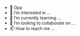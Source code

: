 - 👋 Opa
- 👀 I’m interested in ...
- 🌱 I’m currently learning ...
- 💞️ I’m looking to collaborate on ...
- 📫 How to reach me ...

<!---
Apenasojack/Apenasojack is a ✨ special ✨ repository because its `README.md` (this file) appears on your GitHub profile.
You can click the Preview link to take a look at your changes.
--->
